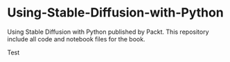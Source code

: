 # Using-Stable-Diffusion-with-Python
Using Stable Diffusion with Python published by Packt. This repository include all code and notebook files for the book.


Test